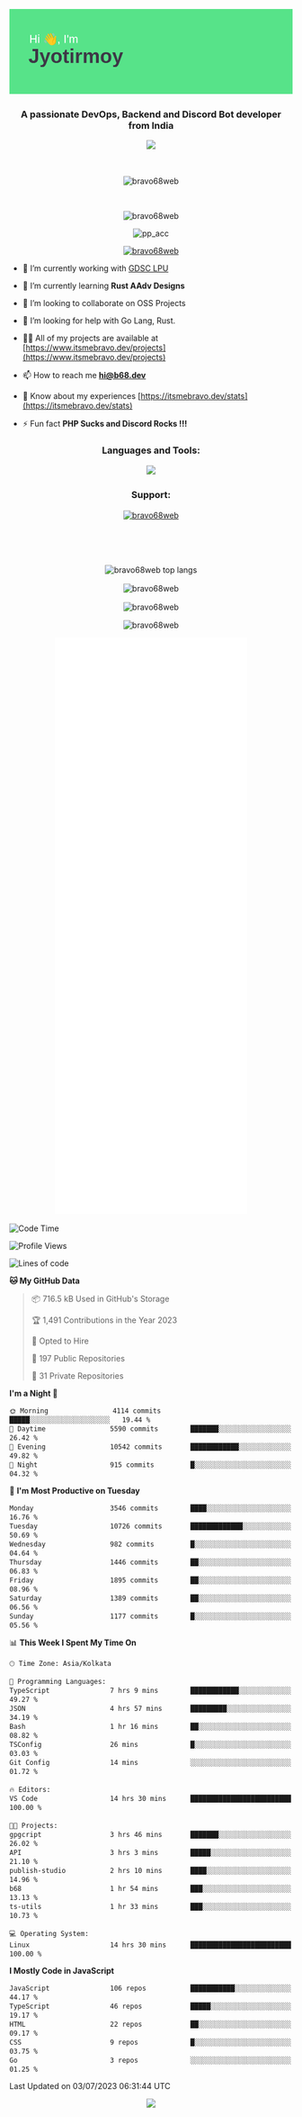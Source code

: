 <p align="center"><img src="header.png"></p>
<h3 align="center">A passionate DevOps, Backend and Discord Bot developer from India</h3>

<p align="center"><a href="https://discord.com/users/457039372009865226"><img src="https://lanyard-profile-readme.vercel.app/api/457039372009865226"></a></p>
                           
<br>
<p align="center"> <img src="https://komarev.com/ghpvc/?username=bravo68web&label=Profile%20views&color=0e75b6&style=flat" alt="bravo68web" /> </p>
<br>


<p align="center"><img src="https://github-profile-trophy.vercel.app/?username=bravo68web&theme=discord&column=3&row=2" alt="bravo68web" /> </p>
<p align="center"><img src="https://osu-embed.b68dev.xyz/pp_acc" alt="pp_acc" /> </p>

<p align="center"> <a href="https://twitter.com/bravo68web" target="blank"><img src="https://img.shields.io/twitter/follow/bravo68web?logo=twitter&style=for-the-badge" alt="bravo68web" /></a> </p>

- 🔭 I’m currently working with [GDSC LPU](https://gdsclpu.live/)

- 🌱 I’m currently learning **Rust AAdv Designs**

- 👯 I’m looking to collaborate on OSS Projects

- 🤝 I’m looking for help with Go Lang, Rust.

- 👨‍💻 All of my projects are available at [https://www.itsmebravo.dev/projects](https://www.itsmebravo.dev/projects)

<!-- - 💬 Ask me about **DF Techs** -->

- 📫 How to reach me **hi@b68.dev**

- 📄 Know about my experiences [https://itsmebravo.dev/stats](https://itsmebravo.dev/stats)

- ⚡ Fun fact **PHP Sucks and Discord Rocks !!!**

<h3 align="center">Languages and Tools:</h3>
<p align="center"> 
<img src="https://skillicons.dev/icons?i=aws,bash,c,cs,cpp,cloudflare,css,dart,devto,discord,bots,docker,electron,ember,emotion,express,fastapi,figma,firebase,flask,gcp,git,github,githubactions,go,gitlab,graphql,heroku,html,ai,ipfs,js,jest,linux,md,mastodon,mongodb,neovim,netlify,nextjs,nginx,nodejs,postgres,postman,powershell,py,react,redis,regex,replit,rocket,rust,sqlite,mysql,stackoverflow,styledcomponents,supabase,sentry,solidity,svg,tailwind,tauri,twitter,ts,unity,v,vercel,vim,vite,wasm,webpack,workers&perline=8&theme=dark" />
</p>

<h3 align="center">Support:</h3>
<p align="center"><a href="https://www.buymeacoffee.com/bravo68web"> <img align="center" src="https://cdn.buymeacoffee.com/buttons/v2/default-yellow.png" height="50" width="210" alt="bravo68web" /></a></p><br><br>
<br>

<p align="center"> <img align="center" src="https://github-readme-stats-sync.vercel.app/api/top-langs?username=bravo68web&count_private=true&show_icons=true&theme=radical&border_radius=10&&langs_count=10&layout=compact" alt="bravo68web top langs" /></p>

<p align="center"> <img align="center" src="https://github-readme-stats-sync.vercel.app/api?username=bravo68web&count_private=true&show_icons=true&theme=radical&border_radius=10" alt="bravo68web" /></p>

<p align="center"> <img align="center" src="https://github-readme-streak-stats.herokuapp.com?user=bravo68web&theme=dracula&hide_border=true" alt="bravo68web" /></p>

<p align="center"> <img align="center" src="https://github-readme-stats-sync.vercel.app/api/wakatime?username=bravo68web&count_private=true&show_icons=true&theme=aura_dark&border_radius=10&&langs_count=10&layout=compact&range=last_7_days" alt="bravo68web" /></p>

<p align="center"><img src="https://raw.githubusercontent.com/BRAVO68WEB/BRAVO68WEB/master/github-metrics.svg"></p>

<!--START_SECTION:waka-->
![Code Time](http://img.shields.io/badge/Code%20Time-5%2C009%20hrs%2046%20mins-blue)

![Profile Views](http://img.shields.io/badge/Profile%20Views-7-blue)

![Lines of code](https://img.shields.io/badge/From%20Hello%20World%20I%27ve%20Written-62.1%20million%20lines%20of%20code-blue)

**🐱 My GitHub Data** 

> 📦 716.5 kB Used in GitHub's Storage 
 > 
> 🏆 1,491 Contributions in the Year 2023
 > 
> 💼 Opted to Hire
 > 
> 📜 197 Public Repositories 
 > 
> 🔑 31 Private Repositories 
 > 
**I'm a Night 🦉** 

```text
🌞 Morning                4114 commits        █████░░░░░░░░░░░░░░░░░░░░   19.44 % 
🌆 Daytime                5590 commits        ███████░░░░░░░░░░░░░░░░░░   26.42 % 
🌃 Evening                10542 commits       ████████████░░░░░░░░░░░░░   49.82 % 
🌙 Night                  915 commits         █░░░░░░░░░░░░░░░░░░░░░░░░   04.32 % 
```
📅 **I'm Most Productive on Tuesday** 

```text
Monday                   3546 commits        ████░░░░░░░░░░░░░░░░░░░░░   16.76 % 
Tuesday                  10726 commits       █████████████░░░░░░░░░░░░   50.69 % 
Wednesday                982 commits         █░░░░░░░░░░░░░░░░░░░░░░░░   04.64 % 
Thursday                 1446 commits        ██░░░░░░░░░░░░░░░░░░░░░░░   06.83 % 
Friday                   1895 commits        ██░░░░░░░░░░░░░░░░░░░░░░░   08.96 % 
Saturday                 1389 commits        ██░░░░░░░░░░░░░░░░░░░░░░░   06.56 % 
Sunday                   1177 commits        █░░░░░░░░░░░░░░░░░░░░░░░░   05.56 % 
```


📊 **This Week I Spent My Time On** 

```text
🕑︎ Time Zone: Asia/Kolkata

💬 Programming Languages: 
TypeScript               7 hrs 9 mins        ████████████░░░░░░░░░░░░░   49.27 % 
JSON                     4 hrs 57 mins       █████████░░░░░░░░░░░░░░░░   34.19 % 
Bash                     1 hr 16 mins        ██░░░░░░░░░░░░░░░░░░░░░░░   08.82 % 
TSConfig                 26 mins             █░░░░░░░░░░░░░░░░░░░░░░░░   03.03 % 
Git Config               14 mins             ░░░░░░░░░░░░░░░░░░░░░░░░░   01.72 % 

🔥 Editors: 
VS Code                  14 hrs 30 mins      █████████████████████████   100.00 % 

🐱‍💻 Projects: 
gpgcript                 3 hrs 46 mins       ███████░░░░░░░░░░░░░░░░░░   26.02 % 
API                      3 hrs 3 mins        █████░░░░░░░░░░░░░░░░░░░░   21.10 % 
publish-studio           2 hrs 10 mins       ████░░░░░░░░░░░░░░░░░░░░░   14.96 % 
b68                      1 hr 54 mins        ███░░░░░░░░░░░░░░░░░░░░░░   13.13 % 
ts-utils                 1 hr 33 mins        ███░░░░░░░░░░░░░░░░░░░░░░   10.73 % 

💻 Operating System: 
Linux                    14 hrs 30 mins      █████████████████████████   100.00 % 
```

**I Mostly Code in JavaScript** 

```text
JavaScript               106 repos           ███████████░░░░░░░░░░░░░░   44.17 % 
TypeScript               46 repos            █████░░░░░░░░░░░░░░░░░░░░   19.17 % 
HTML                     22 repos            ██░░░░░░░░░░░░░░░░░░░░░░░   09.17 % 
CSS                      9 repos             █░░░░░░░░░░░░░░░░░░░░░░░░   03.75 % 
Go                       3 repos             ░░░░░░░░░░░░░░░░░░░░░░░░░   01.25 % 
```




 Last Updated on 03/07/2023 06:31:44 UTC
<!--END_SECTION:waka-->

<p align="center"><img src="https://bravo68web.me/images/header_.png"></p>

